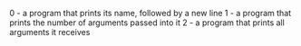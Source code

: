 0 - a program that prints its name, followed by a new line
1 -  a program that prints the number of arguments passed into it
2 - a program that prints all arguments it receives
